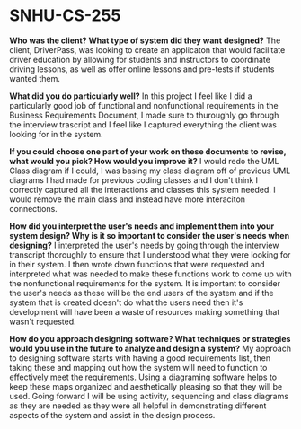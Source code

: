# SNHU-CS-255

**Who was the client? What type of system did they want designed?**
The client, DriverPass, was looking to create an applicaton that would facilitate driver education by allowing for students and instructors to coordinate driving lessons, as well as offer online lessons and pre-tests if students wanted them.

**What did you do particularly well?**
In this project I feel like I did a particularly good job of functional and nonfunctional requirements in the Business Requirements Document, I made sure to thuroughly go through the interview trascript and I feel like I captured everything the client was looking for in the system.

**If you could choose one part of your work on these documents to revise, what would you pick? How would you improve it?**
I would redo the UML Class diagram if I could, I was basing my class diagram off of previous UML diagrams I had made for previous coding classes and I don't think I correctly captured all the interactions and classes this system needed. I would remove the main class and instead have more interaciton connections.

**How did you interpret the user's needs and implement them into your system design? Why is it so important to consider the user's needs when designing?**
I interpreted the user's needs by going through the interview transcript thoroughly to ensure that I understood what they were looking for in their system. I then wrote down functions that were requested and interpreted what was needed to make these functions work to come up with the nonfunctional requirements for the system. It is important to consider the user's needs as these will be the end users of the system and if the system that is created doesn't do what the users need then it's development will have been a waste of resources making something that wasn't requested.

**How do you approach designing software? What techniques or strategies would you use in the future to analyze and design a system?**
My approach to designing software starts with having a good requirements list, then taking these and mapping out how the system will need to function to effectively meet the requirements. Using a diagraming software helps to keep these maps organized and aesthetically pleasing so that they will be used. Going forward I will be using activity, sequencing and class diagrams as they are needed as they were all helpful in demonstrating different aspects of the system and assist in the design process.
